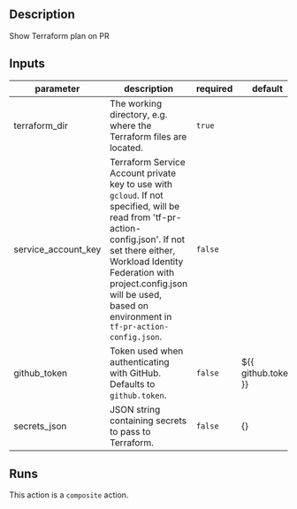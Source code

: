 ## Description

Show Terraform plan on PR

## Inputs

| parameter | description | required | default |
| --- | --- | --- | --- |
| terraform_dir | The working directory, e.g. where the Terraform files are located. | `true` |  |
| service_account_key | Terraform Service Account private key to use with `gcloud`. If not specified, will be read from 'tf-pr-action-config.json'. If not set there either, Workload Identity Federation with project.config.json will be used, based on environment in `tf-pr-action-config.json`. | `false` |  |
| github_token | Token used when authenticating with GitHub. Defaults to `github.token`. | `false` | ${{ github.token }} |
| secrets_json | JSON string containing secrets to pass to Terraform. | `false` | {} |


## Runs

This action is a `composite` action.


